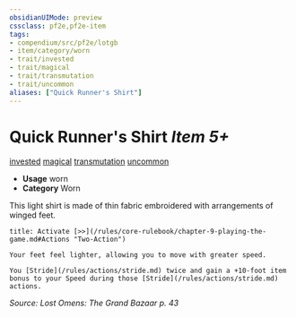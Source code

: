 ```yaml
---
obsidianUIMode: preview
cssclass: pf2e,pf2e-item
tags:
- compendium/src/pf2e/lotgb
- item/category/worn
- trait/invested
- trait/magical
- trait/transmutation
- trait/uncommon
aliases: ["Quick Runner's Shirt"]
---
```

# Quick Runner's Shirt *Item 5+*  
[invested](/rules/traits/invested.md)  [magical](/rules/traits/magical.md)  [transmutation](/rules/traits/transmutation.md)  [uncommon](/rules/traits/uncommon.md)  

- **Usage** worn
- **Category** Worn

This light shirt is made of thin fabric embroidered with arrangements of winged feet.

```ad-embed-ability
title: Activate [>>](/rules/core-rulebook/chapter-9-playing-the-game.md#Actions "Two-Action")

Your feet feel lighter, allowing you to move with greater speed.

You [Stride](/rules/actions/stride.md) twice and gain a +10-foot item bonus to your Speed during those [Stride](/rules/actions/stride.md) actions.
```

*Source: Lost Omens: The Grand Bazaar p. 43*